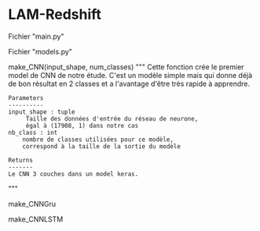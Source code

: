 # LAM-Redshift


Fichier "main.py"



Fichier "models.py"

make_CNN(input_shape, num_classes)
"""
    Cette fonction crée le premier model de CNN de notre étude.
    C'est un modèle simple mais qui donne déjà de bon résultat en 2 classes
    et a l'avantage d'être très rapide à apprendre.

    Parameters
    ----------
    input_shape : tuple
         Taille des données d'entrée du réseau de neurone,
         égal à (17908, 1) dans notre cas
    nb_class : int
        nombre de classes utilisées pour ce modèle, 
        correspond à la taille de la sortie du modèle

    Returns
    -------
    Le CNN 3 couches dans un model keras.

"""

make_CNNGru


make_CNNLSTM
